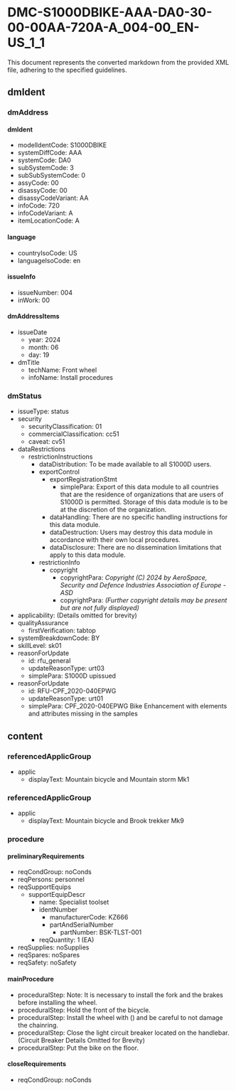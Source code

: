 # DMC-S1000DBIKE-AAA-DA0-30-00-00AA-720A-A_004-00_EN-US_1_1

This document represents the converted markdown from the provided XML file, adhering to the specified guidelines.

## dmIdent

### dmAddress

#### dmIdent

*   modelIdentCode: S1000DBIKE
*   systemDiffCode: AAA
*   systemCode: DA0
*   subSystemCode: 3
*   subSubSystemCode: 0
*   assyCode: 00
*   disassyCode: 00
*   disassyCodeVariant: AA
*   infoCode: 720
*   infoCodeVariant: A
*   itemLocationCode: A

#### language

*   countryIsoCode: US
*   languageIsoCode: en

#### issueInfo

*   issueNumber: 004
*   inWork: 00

#### dmAddressItems

*   issueDate
    *   year: 2024
    *   month: 06
    *   day: 19
*   dmTitle
    *   techName: Front wheel
    *   infoName: Install procedures

### dmStatus

*   issueType: status
*   security
    *   securityClassification: 01
    *   commercialClassification: cc51
    *   caveat: cv51
*   dataRestrictions
    *   restrictionInstructions
        *   dataDistribution: To be made available to all S1000D users.
        *   exportControl
            *   exportRegistrationStmt
                *   simplePara: Export of this data module to all countries that are the residence of organizations that are users of S1000D is permitted. Storage of this data module is to be at the discretion of the organization.
            *   dataHandling: There are no specific handling instructions for this data module.
            *   dataDestruction: Users may destroy this data module in accordance with their own local procedures.
            *   dataDisclosure: There are no dissemination limitations that apply to this data module.
        *   restrictionInfo
            *   copyright
                *   copyrightPara: *Copyright (C) 2024 by AeroSpace, Security and Defence Industries Association of Europe - ASD*
                *   copyrightPara: *(Further copyright details may be present but are not fully displayed)*
*   applicability: (Details omitted for brevity)
*   qualityAssurance
    *   firstVerification: tabtop
*   systemBreakdownCode: BY
*   skillLevel: sk01
*   reasonForUpdate
    *   id: rfu_general
    *   updateReasonType: urt03
    *   simplePara: S1000D upissued
*   reasonForUpdate
    *   id: RFU-CPF_2020-040EPWG
    *   updateReasonType: urt01
    *   simplePara: CPF_2020-040EPWG Bike Enhancement with elements and attributes missing in the samples

## content

### referencedApplicGroup

*   applic
    *   displayText: Mountain bicycle and Mountain storm Mk1

### referencedApplicGroup

*   applic
    *   displayText: Mountain bicycle and Brook trekker Mk9

### procedure

#### preliminaryRequirements

*   reqCondGroup: noConds
*   reqPersons: personnel
*   reqSupportEquips
    *   supportEquipDescr
        *   name: Specialist toolset
        *   identNumber
            *   manufacturerCode: KZ666
            *   partAndSerialNumber
                *   partNumber: BSK-TLST-001
        *   reqQuantity: 1 (EA)
*   reqSupplies: noSupplies
*   reqSpares: noSpares
*   reqSafety: noSafety

#### mainProcedure

*   proceduralStep: Note: It is necessary to install the fork and the brakes before installing the wheel.
*   proceduralStep: Hold the front of the bicycle.
*   proceduralStep: Install the wheel with (<internalRef internalRefId="seq-0001" internalRefTargetType="irtt05"/>) and be careful to not damage the chainring.
*   proceduralStep: Close the light circuit breaker located on the handlebar. (Circuit Breaker Details Omitted for Brevity)
*   proceduralStep: Put the bike on the floor.

#### closeRequirements

*   reqCondGroup: noConds